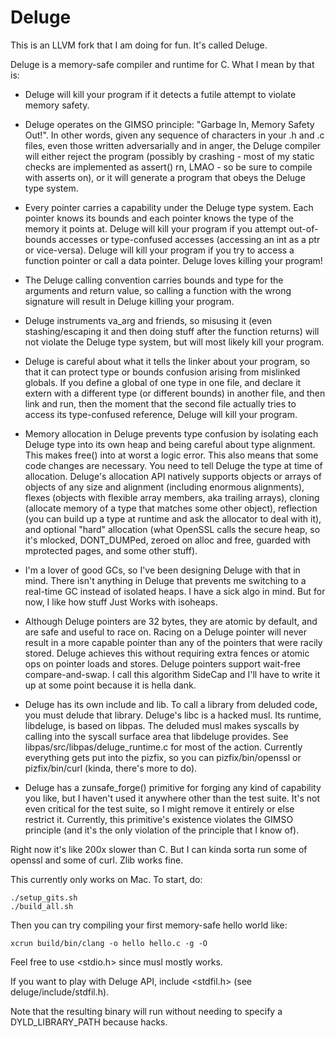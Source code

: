 # Deluge

This is an LLVM fork that I am doing for fun. It's called Deluge.

Deluge is a memory-safe compiler and runtime for C. What I mean by that is:

- Deluge will kill your program if it detects a futile attempt to violate memory safety.

- Deluge operates on the GIMSO principle: "Garbage In, Memory Safety Out!". In other words, given any
  sequence of characters in your .h and .c files, even those written adversarially and in anger, the
  Deluge compiler will either reject the program (possibly by crashing - most of my static checks are
  implemented as assert() rn, LMAO - so be sure to compile with asserts on), or it will generate a
  program that obeys the Deluge type system.

- Every pointer carries a capability under the Deluge type system. Each pointer knows its bounds and
  each pointer knows the type of the memory it points at. Deluge will kill your program if you attempt
  out-of-bounds accesses or type-confused accesses (accessing an int as a ptr or vice-versa). Deluge
  will kill your program if you try to access a function pointer or call a data pointer. Deluge loves
  killing your program!

- The Deluge calling convention carries bounds and type for the arguments and return value, so calling
  a function with the wrong signature will result in Deluge killing your program.

- Deluge instruments va_arg and friends, so misusing it (even stashing/escaping it and then doing
  stuff after the function returns) will not violate the Deluge type system, but will most likely kill
  your program.

- Deluge is careful about what it tells the linker about your program, so that it can protect type or
  bounds confusion arising from mislinked globals. If you define a global of one type in one file, and
  declare it extern with a different type (or different bounds) in another file, and then link and run,
  then the moment that the second file actually tries to access its type-confused reference, Deluge
  will kill your program.

- Memory allocation in Deluge prevents type confusion by isolating each Deluge type into its own heap
  and being careful about type alignment. This makes free() into at worst a logic error. This also
  means that some code changes are necessary. You need to tell Deluge the type at time of allocation.
  Deluge's allocation API natively supports objects or arrays of objects of any size and alignment
  (including enormous alignments), flexes (objects with flexible array members, aka trailing arrays),
  cloning (allocate memory of a type that matches some other object), reflection (you can build up a
  type at runtime and ask the allocator to deal with it), and optional "hard" allocation (what OpenSSL
  calls the secure heap, so it's mlocked, DONT_DUMPed, zeroed on alloc and free, guarded with
  mprotected pages, and some other stuff).

- I'm a lover of good GCs, so I've been designing Deluge with that in mind. There isn't anything in
  Deluge that prevents me switching to a real-time GC instead of isolated heaps. I have a sick algo in
  mind. But for now, I like how stuff Just Works with isoheaps.

- Although Deluge pointers are 32 bytes, they are atomic by default, and are safe and useful to race
  on. Racing on a Deluge pointer will never result in a more capable pointer than any of the pointers
  that were racily stored. Deluge achieves this without requiring extra fences or atomic ops on pointer
  loads and stores. Deluge pointers support wait-free compare-and-swap. I call this algorithm SideCap
  and I'll have to write it up at some point because it is hella dank.

- Deluge has its own include and lib. To call a library from deluded code, you must delude that
  library. Deluge's libc is a hacked musl. Its runtime, libdeluge, is based on libpas. The deluded musl
  makes syscalls by calling into the syscall surface area that libdeluge provides. See
  libpas/src/libpas/deluge_runtime.c for most of the action. Currently everything gets put into the
  pizfix, so you can pizfix/bin/openssl or pizfix/bin/curl (kinda, there's more to do).

- Deluge has a zunsafe_forge() primitive for forging any kind of capability you like, but I haven't
  used it anywhere other than the test suite. It's not even critical for the test suite, so I might
  remove it entirely or else restrict it. Currently, this primitive's existence violates the GIMSO
  principle (and it's the only violation of the principle that I know of).

Right now it's like 200x slower than C. But I can kinda sorta run some of openssl and some of curl.
Zlib works fine.

This currently only works on Mac. To start, do:

    ./setup_gits.sh
    ./build_all.sh

Then you can try compiling your first memory-safe hello world like:

    xcrun build/bin/clang -o hello hello.c -g -O

Feel free to use <stdio.h> since musl mostly works.

If you want to play with Deluge API, include <stdfil.h> (see deluge/include/stdfil.h).

Note that the resulting binary will run without needing to specify a DYLD_LIBRARY_PATH because hacks.
